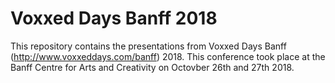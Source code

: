 # Voxxed Days Banff 2018

This repository contains the presentations from Voxxed Days Banff (http://www.voxxeddays.com/banff) 2018. This conference took place at the Banff Centre for Arts and Creativity on Octovber 26th and 27th 2018. 

